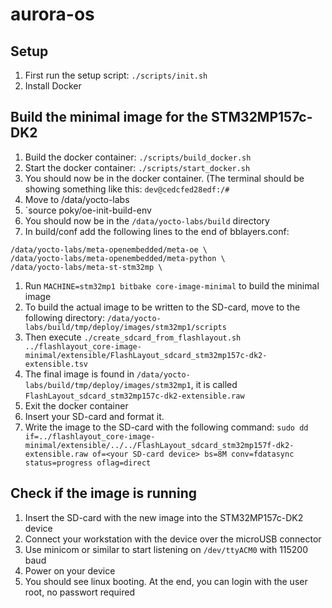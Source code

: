 # aurora-os

## Setup

1. First run the setup script: `./scripts/init.sh`
1. Install Docker

## Build the minimal image for the STM32MP157c-DK2

1. Build the docker container: `./scripts/build_docker.sh`
1. Start the docker container: `./scripts/start_docker.sh`
1. You should now be in the docker container. (The terminal should be showing something like this: `dev@cedcfed28edf:/#`
1. Move to /data/yocto-labs
1. `source poky/oe-init-build-env
1. You should now be in the `/data/yocto-labs/build` directory
1. In build/conf add the following lines to the end of bblayers.conf: 
```
/data/yocto-labs/meta-openembedded/meta-oe \
/data/yocto-labs/meta-openembedded/meta-python \
/data/yocto-labs/meta-st-stm32mp \
```
1. Run `MACHINE=stm32mp1 bitbake core-image-minimal` to build the minimal image
1. To build the actual image to be written to the SD-card, move to the following directory: `/data/yocto-labs/build/tmp/deploy/images/stm32mp1/scripts`
1. Then execute `./create_sdcard_from_flashlayout.sh ../flashlayout_core-image-minimal/extensible/FlashLayout_sdcard_stm32mp157c-dk2-extensible.tsv`
1. The final image is found in `/data/yocto-labs/build/tmp/deploy/images/stm32mp1`, it is called `FlashLayout_sdcard_stm32mp157c-dk2-extensible.raw`
1. Exit the docker container
1. Insert your SD-card and format it.
1. Write the image to the SD-card with the following command: `sudo dd if=../flashlayout_core-image-minimal/extensible/../../FlashLayout_sdcard_stm32mp157f-dk2-extensible.raw of=<your SD-card device> bs=8M conv=fdatasync status=progress oflag=direct`

## Check if the image is running
1. Insert the SD-card with the new image into the STM32MP157c-DK2 device
1. Connect your workstation with the device over the microUSB connector
1. Use minicom or similar to start listening on `/dev/ttyACM0` with 115200 baud
1. Power on your device
1. You should see linux booting. At the end, you can login with the user root, no passwort required 
